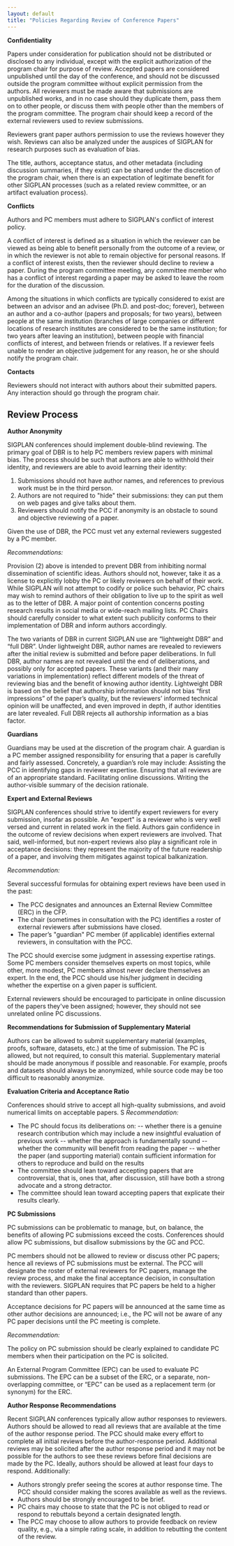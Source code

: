 ```yaml
---
layout: default
title: "Policies Regarding Review of Conference Papers"
---
```


<!--- AF: I think the title of this page may have to change to accommodate the
          new content --->

**Confidentiality**

<!--- AF: I know for a fact that this is not strictly followed and PC 
members are allowed to solicit external reviews on their own. If we 
are serious about this, this should be made clear --->

Papers under consideration for publication should not be distributed
or disclosed to any individual, except with the explicit authorization
of the program chair for purpose of review.  Accepted papers are
considered unpublished until the day of the conference, and should not
be discussed outside the program committee without explicit permission
from the authors. All reviewers must be made aware that submissions
are unpublished works, and in no case should they duplicate them, pass
them on to other people, or discuss them with people other than the
members of the program committee. The program chair should keep a
record of the external reviewers used to review submissions.

Reviewers grant paper authors permission to use the reviews however
they wish. Reviews can also be analyzed under the auspices of SIGPLAN
for research purposes such as evaluation of bias.

The title, authors, acceptance status, and other metadata (including
discussion summaries, if they exist) can be shared under the
discretion of the program chair, when there is an expectation of
legitimate benefit for other SIGPLAN processes (such as a related
review committee, or an artifact evaluation process).

**Conflicts**

Authors and PC members must adhere to SIGPLAN's conflict of interest policy.

A conflict of interest is defined as a situation in which the reviewer
can be viewed as being able to benefit personally from the outcome of
a review, or in which the reviewer is not able to remain objective for
personal reasons. If a conflict of interest exists, then the reviewer
should decline to review a paper. During the program committee
meeting, any committee member who has a conflict of interest regarding
a paper may be asked to leave the room for the duration of the
discussion.

Among the situations in which conflicts are typically considered to
exist are between an advisor and an advisee (Ph.D. and post-doc;
forever), between an author and a co-author (papers and proposals; for
two years), between people at the same institution (branches of large
companies or different locations of research institutes are considered
to be the same institution; for two years after leaving an
institution), between people with financial conflicts of interest, and
between friends or relatives.  If a reviewer feels unable to render an
objective judgement for any reason, he or she should notify the
program chair.


**Contacts**

Reviewers should not interact with authors about their submitted
papers. Any interaction should go through the program chair.

Review Process
--------------


**Author Anonymity**

SIGPLAN conferences should implement double-blind reviewing. The primary goal of DBR 
is to help PC members review papers with minimal bias. The process should be such 
that authors are able to withhold their identity, and reviewers are able to avoid
learning their identity: 

1. Submissions should not have author names, and references to previous work must be in the third person.
2. Authors are not required to "hide" their submissions: they can put them on web pages and give talks about them.
3. Reviewers should notify the PCC if  anonymity is an obstacle to sound and objective reviewing of a paper.

Given the use of DBR, the PCC must vet any external reviewers suggested by a PC member. <!--- AF: this is not observed and is dependent on how far people go with
DBR --->

_Recommendations:_

Provision (2) above is intended to prevent DBR from inhibiting normal dissemination of scientific ideas.  Authors should not, however, take it as a license to explicitly lobby the PC or likely reviewers on behalf of their work.  While SIGPLAN will not attempt to codify or police such behavior, PC chairs may wish to remind authors of their obligation to live up to the spirit as well as to the letter of DBR. A major point of contention concerns posting research results in social media or wide-reach mailing lists. PC Chairs should carefully consider to what extent such publicity conforms to their implementation of DBR and inform authors accordingly. 

The two variants of DBR in current SIGPLAN use are “lightweight DBR” and “full DBR”. Under lightweight DBR, author names are revealed to reviewers after the initial review is submitted and before paper deliberations. In full DBR, author names are not revealed until the end of deliberations, and possibly only for accepted papers. These variants (and their many variations in implementation) reflect different models of the threat of reviewing bias and the benefit of knowing author identity. Lightweight DBR is based on the belief that authorship information should not bias “first impressions” of the paper’s quality, but the reviewers’ informed technical opinion will be unaffected, and even improved in depth, if author identities are later revealed. Full DBR rejects all authorship information as a bias factor.


**Guardians**

Guardians may be used at the discretion of the program chair. A guardian is a PC member assigned responsibility for ensuring that a paper is carefully and fairly assessed.  Concretely, a guardian’s role may include:
Assisting the PCC in identifying gaps in reviewer expertise.
Ensuring that all reviews are of an appropriate standard.
Facilitating online discussions.
Writing the author-visible summary of the decision rationale.


**Expert and External Reviews**

SIGPLAN conferences should strive to identify expert reviewers for every submission, insofar as possible. An "expert" is a reviewer who is very well versed and current in related work in the field. Authors gain confidence in the outcome of review decisions when expert reviewers are involved. That said, well-informed, but non-expert reviews also play a significant role in acceptance decisions: they represent the majority of the future readership of a paper, and involving them mitigates against topical balkanization.

_Recommendation:_ 

Several successful formulas for obtaining expert reviews have been used in the past:

- The PCC designates and announces an External Review Committee (ERC) in the CFP.
- The chair (sometimes in consultation with the PC) identifies a roster of external reviewers after submissions have closed.
- The paper’s "guardian" PC member (if applicable) identifies external reviewers, in consultation with the PCC.

The PCC should exercise some judgment in assessing expertise ratings.  Some PC members consider themselves experts on most topics, while other, more modest, PC members almost never declare themselves an expert.  In the end, the PCC should use his/her judgment in deciding whether the expertise on a given paper is sufficient.

External reviewers should be encouraged to participate in online discussion of the papers they've been assigned; however, they should not see unrelated online PC discussions.

**Recommendations for Submission of Supplementary Material**

Authors can be allowed to submit supplementary material (examples, proofs, software, datasets, etc.) at the time of submission. The PC is allowed, but not required, to consult this material. Supplementary material should be made anonymous if possible and reasonable. For example, proofs and datasets should always be anonymized, while source code may be too difficult to reasonably anonymize. 

**Evaluation Criteria and Acceptance Ratio**

Conferences should strive to accept all high-quality submissions, and avoid numerical limits on acceptable papers.
S
_Recommendation:_ 

- The PC should focus its deliberations on:
-- whether there is a genuine research contribution which may include a new insightful evaluation of previous work
-- whether the approach is fundamentally sound
-- whether the community will benefit from reading the paper
-- whether the paper (and supporting material) contain sufficient information for others to reproduce and build on the results
- The committee should lean toward accepting papers that are controversial, that is, ones that, after discussion, still have both a strong advocate and a strong detractor.
- The committee should lean toward accepting papers that explicate their results clearly.


**PC Submissions**

PC submissions can be problematic to manage, but, on balance, the benefits of allowing PC submissions exceed the costs. Conferences should allow PC submissions, but disallow submissions by the GC  and PCC.


<!--- AF: this paragraph now is conflict with the new wording we recently approved --->
PC members should not be allowed to review or discuss other PC papers; hence all reviews of PC submissions must be external. The PCC will designate the roster of external reviewers for PC papers, manage the review process, and make the final acceptance decision, in consultation with the reviewers. SIGPLAN requires that PC papers be held to a higher standard than other papers. 

Acceptance decisions for PC papers will be announced at the same time as other author decisions are announced; i.e., the PC will not be aware of any PC paper decisions until the PC meeting is complete.

_Recommendation:_ 

The policy on PC submission should be clearly explained to candidate PC members when their participation on the PC is solicited.

An External Program Committee (EPC) can be used to evaluate PC submissions. The EPC can be a subset of the ERC, or a separate, non-overlapping committee, or “EPC” can be used as a replacement term (or synonym) for the ERC.


**Author Response Recommendations**

Recent SIGPLAN conferences typically allow author responses to reviewers. Authors should be allowed to read all reviews that are available at the time of the author response period.  The PCC should make every effort to complete all initial reviews before the author-response period.  Additional reviews may be solicited after the author response period and it may not be possible for the authors to see these reviews before final decisions are made by the PC.  Ideally, authors should be allowed at least four days to respond.
Additionally:
- Authors strongly prefer seeing the scores at author response time. The PCC should consider making the scores available as well as the reviews.
- Authors should be strongly encouraged to be brief.
- PC chairs may choose to state that the PC is not obliged to read or respond to rebuttals beyond a certain designated length.
- The PCC may choose to allow authors to provide feedback on review quality, e.g., via a simple rating scale, in addition to rebutting the content of the review.

